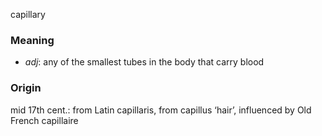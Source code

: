 capillary
### Meaning
+ _adj_: any of the smallest tubes in the body that carry blood

### Origin

mid 17th cent.: from Latin capillaris, from capillus ‘hair’, influenced by Old French capillaire
